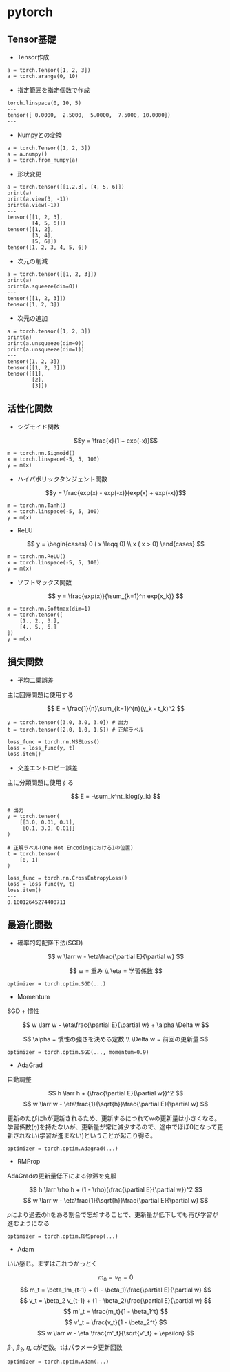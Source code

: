 # pytorch

## Tensor基礎

* Tensor作成

```
a = torch.Tensor([1, 2, 3])
a = torch.arange(0, 10)
```

* 指定範囲を指定個数で作成

```
torch.linspace(0, 10, 5)
---
tensor([ 0.0000,  2.5000,  5.0000,  7.5000, 10.0000])
---
```

* Numpyとの変換

```
a = torch.Tensor([1, 2, 3])
a = a.numpy()
a = torch.from_numpy(a)
```

* 形状変更

```
a = torch.tensor([[1,2,3], [4, 5, 6]])
print(a)
print(a.view(3, -1))
print(a.view(-1))
---
tensor([[1, 2, 3],
        [4, 5, 6]])
tensor([[1, 2],
        [3, 4],
        [5, 6]])
tensor([1, 2, 3, 4, 5, 6])
```

* 次元の削減

```
a = torch.tensor([[1, 2, 3]])
print(a)
print(a.squeeze(dim=0))
---
tensor([[1, 2, 3]])
tensor([1, 2, 3])
```

* 次元の追加

```
a = torch.tensor([1, 2, 3])
print(a)
print(a.unsqueeze(dim=0))
print(a.unsqueeze(dim=1))
---
tensor([1, 2, 3])
tensor([[1, 2, 3]])
tensor([[1],
        [2],
        [3]])
```

## 活性化関数

* シグモイド関数

$$y = \frac{x}{1 + exp(-x)}$$

```
m = torch.nn.Sigmoid()
x = torch.linspace(-5, 5, 100)
y = m(x)
```

* ハイパボリックタンジェント関数

$$y = \frac{exp(x) - exp(-x)}{exp(x) + exp(-x)}$$

```
m = torch.nn.Tanh()
x = torch.linspace(-5, 5, 100)
y = m(x)
```

* ReLU

$$
y = \begin{cases}
0 ( x \leqq 0) \\
x ( x > 0)
\end{cases}
$$

```
m = torch.nn.ReLU()
x = torch.linspace(-5, 5, 100)
y = m(x)
```

* ソフトマックス関数

$$
y = \frac{exp(x)}{\sum_{k=1}^n exp(x_k)}
$$

```
m = torch.nn.Softmax(dim=1)
x = torch.tensor([
    [1., 2., 3.],
    [4., 5., 6.]
])
y = m(x)
```

## 損失関数

* 平均二乗誤差

主に回帰問題に使用する

$$
E = \frac{1}{n}\sum_{k=1}^{n}(y_k - t_k)^2
$$

```
y = torch.tensor([3.0, 3.0, 3.0]) # 出力
t = torch.tensor([2.0, 1.0, 1.5]) # 正解ラベル

loss_func = torch.nn.MSELoss()
loss = loss_func(y, t)
loss.item()
```

* 交差エントロピー誤差

主に分類問題に使用する

$$
E = -\sum_k^nt_klog(y_k)
$$

```
# 出力
y = torch.tensor(
    [[3.0, 0.01, 0.1],
     [0.1, 3.0, 0.01]]
)

# 正解ラベル(One Hot Encodingにおける1の位置)
t = torch.tensor(
    [0, 1]
)

loss_func = torch.nn.CrossEntropyLoss()
loss = loss_func(y, t)
loss.item()
---
0.10012645274400711
```

## 最適化関数

* 確率的勾配降下法(SGD)

$$
w \larr w - \eta\frac{\partial E}{\partial w}
$$

$$
w = 重み \\
\eta = 学習係数
$$

```
optimizer = torch.optim.SGD(...)
```

* Momentum

SGD + 慣性

$$
w \larr w - \eta\frac{\partial E}{\partial w} + \alpha \Delta w
$$

$$
\alpha = 慣性の強さを決める定数 \\
\Delta w = 前回の更新量
$$

```
optimizer = torch.optim.SGD(..., momentum=0.9)
```

* AdaGrad

自動調整

$$
h \larr h + (\frac{\partial E}{\partial w})^2 $$
$$
w \larr w - \eta\frac{1}{\sqrt{h}}\frac{\partial E}{\partial w}
$$

更新のたびにhが更新されるため、更新するにつれてwの更新量は小さくなる。学習係数($\eta$)を持たないが、更新量が常に減少するので、途中でほぼ0になって更新されない(学習が進まない)ということが起こり得る。

```
optimizer = torch.optim.Adagrad(...)
```

* RMProp

AdaGradの更新量低下による停滞を克服

$$
h \larr \rho h + (1 - \rho)(\frac{\partial E}{\partial w})^2
$$
$$
w \larr w - \eta\frac{1}{\sqrt{h}}\frac{\partial E}{\partial w} 
$$

$\rho$により過去のhをある割合で忘却することで、更新量が低下しても再び学習が進むようになる

```
optimizer = torch.optim.RMSprop(...)
```

* Adam

いい感じ。まずはこれつかっとく

$$
m_0 = v_0 = 0
$$
$$
m_t = \beta_1m_{t-1} + (1 - \beta_1)\frac{\partial E}{\partial w}
$$
$$
v_t = \beta_2 v_{t-1} + (1 - \beta_2)\frac{\partial E}{\partial w}
$$
$$
m'_t  = \frac{m_t}{1 - \beta_1^t}
$$
$$
v'_t = \frac{v_t}{1 - \beta_2^t}
$$
$$
w \larr w - \eta \frac{m'_t}{\sqrt{v'_t} + \epsilon}
$$

$\beta_1$, $\beta_2$, $\eta$, $\epsilon$が定数。tはパラメータ更新回数

```
optimizer = torch.optim.Adam(...)
```
